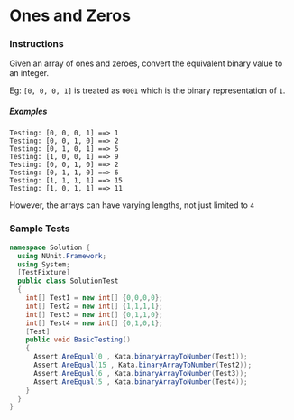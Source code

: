 # Ones and Zeros

### Instructions
Given an array of ones and zeroes, convert the equivalent binary value to an integer.

Eg: `[0, 0, 0, 1]` is treated as `0001` which is the binary representation of `1`.

##### Examples
```
Testing: [0, 0, 0, 1] ==> 1
Testing: [0, 0, 1, 0] ==> 2
Testing: [0, 1, 0, 1] ==> 5
Testing: [1, 0, 0, 1] ==> 9
Testing: [0, 0, 1, 0] ==> 2
Testing: [0, 1, 1, 0] ==> 6
Testing: [1, 1, 1, 1] ==> 15
Testing: [1, 0, 1, 1] ==> 11
```

However, the arrays can have varying lengths, not just limited to `4`

### Sample Tests
```csharp
namespace Solution {
  using NUnit.Framework;
  using System;
  [TestFixture]
  public class SolutionTest
  {
    int[] Test1 = new int[] {0,0,0,0};
    int[] Test2 = new int[] {1,1,1,1};
    int[] Test3 = new int[] {0,1,1,0};
    int[] Test4 = new int[] {0,1,0,1};
    [Test]
    public void BasicTesting()
    {
      Assert.AreEqual(0 , Kata.binaryArrayToNumber(Test1));
      Assert.AreEqual(15 , Kata.binaryArrayToNumber(Test2));
      Assert.AreEqual(6 , Kata.binaryArrayToNumber(Test3));
      Assert.AreEqual(5 , Kata.binaryArrayToNumber(Test4));
    }
  }
}
```
